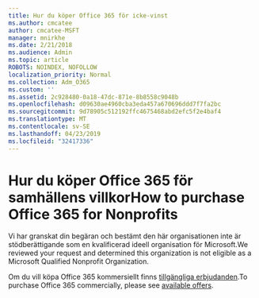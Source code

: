 ```yaml
---
title: Hur du köper Office 365 för icke-vinst
ms.author: cmcatee
author: cmcatee-MSFT
manager: mnirkhe
ms.date: 2/21/2018
ms.audience: Admin
ms.topic: article
ROBOTS: NOINDEX, NOFOLLOW
localization_priority: Normal
ms.collection: Adm_O365
ms.custom: ''
ms.assetid: 2c928480-0a18-47dc-871e-8b8558c9048b
ms.openlocfilehash: d09630ae4960cba3eda457a670696ddd7f7fa2bc
ms.sourcegitcommit: 9d78905c512192ffc4675468abd2efc5f2e4baf4
ms.translationtype: MT
ms.contentlocale: sv-SE
ms.lasthandoff: 04/23/2019
ms.locfileid: "32417336"
---
```

# <a name="how-to-purchase-office-365-for-nonprofits"></a><span data-ttu-id="32194-102">Hur du köper Office 365 för samhällens villkor</span><span class="sxs-lookup"><span data-stu-id="32194-102">How to purchase Office 365 for Nonprofits</span></span>

<span data-ttu-id="32194-103">Vi har granskat din begäran och bestämt den här organisationen inte är stödberättigande som en kvalificerad ideell organisation för Microsoft.</span><span class="sxs-lookup"><span data-stu-id="32194-103">We reviewed your request and determined this organization is not eligible as a Microsoft Qualified Nonprofit Organization.</span></span>
  
<span data-ttu-id="32194-104">Om du vill köpa Office 365 kommersiellt finns [tillgängliga erbjudanden](https://portal.office.com/AdminPortal/Home).</span><span class="sxs-lookup"><span data-stu-id="32194-104">To purchase Office 365 commercially, please see [available offers](https://portal.office.com/AdminPortal/Home).</span></span>
  

